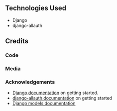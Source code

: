 ## Technologies Used

- Django
- django-allauth

## Credits

### Code

### Media

### Acknowledgements

- [Django documentation](https://docs.djangoproject.com/en/5.1/intro/tutorial01/) on getting started.
- [django-allauth documentation](https://django-allauth.readthedocs.io/en/latest/index.html) on getting started
- [Django models documentation](https://docs.djangoproject.com/en/5.1/topics/db/models/)
